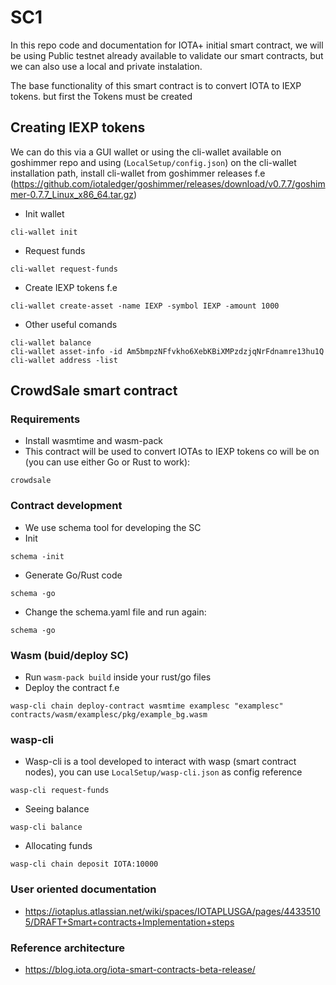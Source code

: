 # SC1
In this repo code and documentation for IOTA+ initial smart contract,
we will be using Public testnet already available to validate our smart contracts,
but we can also use a local and private instalation. 

The base functionality of this smart contract is to convert IOTA to IEXP tokens. 
but first the Tokens must be created

## Creating IEXP tokens
We can do this via a GUI wallet or using the cli-wallet available on goshimmer repo
and using (``LocalSetup/config.json``) on the cli-wallet installation path, install cli-wallet from goshimmer releases
f.e (https://github.com/iotaledger/goshimmer/releases/download/v0.7.7/goshimmer-0.7.7_Linux_x86_64.tar.gz)

* Init wallet
```
cli-wallet init
``` 
* Request funds
```
cli-wallet request-funds
```
* Create IEXP tokens f.e
```
cli-wallet create-asset -name IEXP -symbol IEXP -amount 1000
```
* Other useful comands
```
cli-wallet balance
cli-wallet asset-info -id Am5bmpzNFfvkho6XebKBiXMPzdzjqNrFdnamre13hu1Q
cli-wallet address -list
```

## CrowdSale smart contract
### Requirements 
* Install wasmtime and wasm-pack
* This contract will be used to convert IOTAs to IEXP tokens
co will be on (you can use either Go or Rust to work):
```
crowdsale
```
### Contract development
* We use schema tool for developing the SC
* Init
```
schema -init 
```
* Generate Go/Rust code
```
schema -go 
```
* Change the schema.yaml file and run again:
```
schema -go 
```
### Wasm (buid/deploy SC)
* Run ``wasm-pack build`` inside your rust/go files 
* Deploy the contract f.e
```
wasp-cli chain deploy-contract wasmtime examplesc "examplesc"  contracts/wasm/examplesc/pkg/example_bg.wasm
```

### wasp-cli
* Wasp-cli is a tool developed to interact with wasp (smart contract nodes), you can use ``LocalSetup/wasp-cli.json`` as config reference
```
wasp-cli request-funds
```
* Seeing balance
```
wasp-cli balance
```
* Allocating funds
```
wasp-cli chain deposit IOTA:10000
```

### User oriented documentation
* https://iotaplus.atlassian.net/wiki/spaces/IOTAPLUSGA/pages/44335105/DRAFT+Smart+contracts+Implementation+steps
### Reference architecture
* https://blog.iota.org/iota-smart-contracts-beta-release/ 
